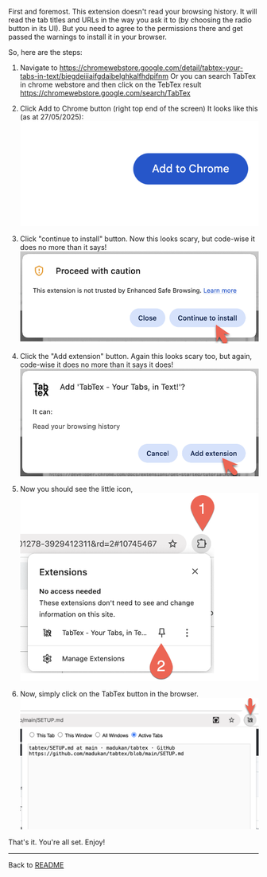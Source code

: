 First and foremost. This extension doesn't read your browsing history. It will read the tab titles and URLs in the way you ask it to (by choosing the radio button in its UI). But you need to agree to the permissions there and get passed the warnings to install it in your browser.

So, here are the steps:

1) Navigate to https://chromewebstore.google.com/detail/tabtex-your-tabs-in-text/biegdeiiiaifgdaibelghkalfhdpifnm
   Or you can search TabTex in chrome webstore and then click on the TebTex result
   https://chromewebstore.google.com/search/TabTex

2) Click Add to Chrome button (right top end of the screen)
   It looks like this (as at 27/05/2025):
   ![|450](resources/step-01.png)
3) Click "continue to install" button.
   Now this looks scary, but code-wise it does no more than it says!
![|450](resources/step-02.png)

4) Click the "Add extension" button.
   Again this looks scary too, but again, code-wise it does no more than it says it does!
![|450](resources/step-03.png)

5) Now you should see the little icon, 
   ![450](resources/step-04.png)
6) Now, simply click on the TabTex button in the browser.
![](resources/step-05.png)


That's it. You're all set. Enjoy!



---
Back to [README](README.md)
